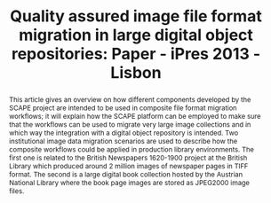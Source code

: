 ---
abstract: This article gives an overview on how different components developed by
  the SCAPE project are intended to be used in composite file format migration workflows;
  it will explain how the SCAPE platform can be employed to make sure that the workflows
  can be used to migrate very large image collections and in which way the integration
  with a digital object repository is intended. Two institutional image data migration
  scenarios are used to describe how the composite workflows could be applied in production
  library environments. The first one is related to the British Newspapers 1620-1900
  project at the British Library which produced around 2 million images of newspaper
  pages in TIFF format. The second is a large digital book collection hosted by the
  Austrian National Library where the book page images are stored as JPEG2000 image
  files.
creators:
- Schlarb, Sven
- Hahn, Matthias
- van der Knijff, Johan
- Cliff, Peter
- Schindler, Alexander
- Schmidt, Reiner
- May, Peter
- Palmer, William
- Huber-Moerk, Reinhold
date: null
document_url: https://services.phaidra.univie.ac.at/api/object/o:378056/download
grand_parent: iPRES
institutions: []
keywords:
- lisbon
landing_page_url: https://phaidra.univie.ac.at/o:378056
language: eng
layout: publication
license: CC BY-SA 2.0 AT
notes_url: null
parent: iPRES 2013
presentation_url: null
size: 132829
source_name: iPRES
title: 'Quality assured image file format migration in large digital object repositories:
  Paper - iPres 2013 - Lisbon'
type: paper
year: 2013
---